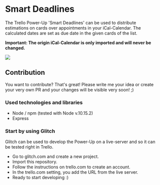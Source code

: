 # Smart Deadlines

The Trello Power-Up 'Smart Deadlines' can be used to distribute estimations on cards over appointments in your iCal-Calendar. The calculated dates are set as due date in the given cards of the list. 

**Important: The origin iCal-Calendar is only imported and will never be changed.**

![](https://raw.githubusercontent.com/michael-roedel/smart-deadlines/master/images/list_action.png)

## Contribution

You want to contribute? That's great! Please write me your idea or create your very own PR and your changes will be visible very soon! ;)

### Used technologies and libraries

- Node / npm (tested with Node v.10.15.2)
- Express

### Start by using Glitch

Glitch can be used to develop the Power-Up on a live-server and so it can be tested right in Trello.

- Go to glitch.com and create a new project.
- Import this repository.
- Follow the instructions on trello.com to create an account.
- In the trello.com setting, you add the URL from the live server.
- Ready to start developing :)
